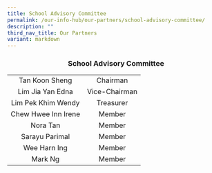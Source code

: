 ```yaml
---
title: School Advisory Committee
permalink: /our-info-hub/our-partners/school-advisory-committee/
description: ""
third_nav_title: Our Partners
variant: markdown
---
```

### <center>School Advisory Committee
|                  |                 |
|:----------:|:---------:|
| Tan Koon Sheng | Chairman |
| Lim Jia Yan Edna | Vice-Chairman |
| Lim Pek Khim Wendy | Treasurer |
| Chew Hwee Inn Irene | Member |
| Nora Tan | Member |
| Sarayu Parimal | Member |
| Wee Harn Ing | Member |
| Mark Ng | Member |</center>